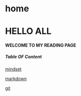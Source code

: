 # home

# HELLO ALL

#### WELCOME TO MY READING PAGE

##### Table OF Content


[mindset](https://github.com/sukaynaghnemat/reading-notes/blob/main/mindset.md)

[markdown](https://github.com/sukaynaghnemat/reading-notes/blob/main/markdown.md)

[git](https://github.com/sukaynaghnemat/reading-notes/blob/main/mindset.md)
